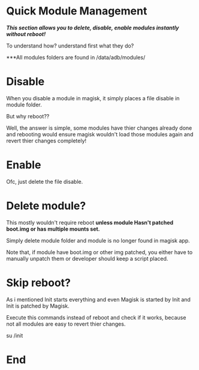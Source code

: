 # Quick Module Management

_**This section allows you to delete, disable, enable modules instantly without reboot!**_

To understand how? understand first what they do?

***All modules folders are found in /data/adb/modules/

# Disable

When you disable a module in magisk, it simply places a file disable in module folder.

But why reboot??

Well, the answer is simple, some modules have thier changes already done and rebooting would ensure magisk wouldn't load those modules again and revert thier changes completely!

# Enable

Ofc, just delete the file disable.

# Delete module?

This mostly wouldn't require reboot **unless module Hasn't patched boot.img or has multiple mounts set.**

Simply delete module folder and module is no longer found in magisk app.

Note that, if module have boot.img or other img patched, you either have to manually unpatch them or developer should keep a script placed.

# Skip reboot?

As i mentioned Init starts everything and even Magisk is started by Init and Init is patched by Magisk.

Execute this commands instead of reboot and check if it works, because not all modules are easy to revert thier changes.

su
/init

# End